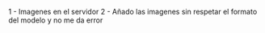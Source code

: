 1 - Imagenes en el servidor
2 - Añado las imagenes sin respetar el formato del modelo y no me da error